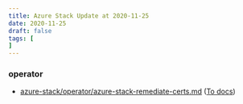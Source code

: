 ```yaml
---
title: Azure Stack Update at 2020-11-25
date: 2020-11-25
draft: false
tags: [
]
---
```


### operator
- [azure-stack/operator/azure-stack-remediate-certs.md](https://github.com/MicrosoftDocs/azure-stack-docs/compare/a434042..cde27f3#diff-a0b558de0a3ade63e3478b68f821db2c90b16bcb600c5745745575b0969c198f) ([To docs](https://docs.microsoft.com/en-us/azure-stack/operator/azure-stack-remediate-certs?WT.mc_id=AZ-MVP-5003408))
    
